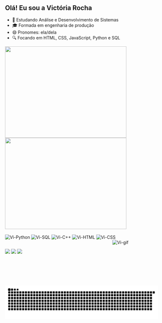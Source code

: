 ## Olá! Eu sou a Victória Rocha

- 🌱 Estudando Análise e Desenvolvimento de Sistemas 
- 🎓 Formada em engenharia de produção
- 😄 Pronomes: ela/dela
- 🔍 Focando em HTML, CSS, JavaScript, Python e SQL

<div>
<a href="https://github.com/vicotirah">
<img align="center" height="300" width="400" src="https://github-readme-stats.alexxxdev.vercel.app/api/top-langs/?username=vicotirah&border_radius=30&layout=compact&hide_border=true&theme=radical"/>
<img align="center" height="300" width="400" src="https://github-readme-stats.vercel.app/api?username=vicotirah&hide_border=true&theme=radical&rank_icon=github"/>
</a>
</div>

<div style="display: in line block"><br>
<img align="center" alt="Vi-Python" height="5%" width="5%" src="https://cdn.jsdelivr.net/gh/devicons/devicon@latest/icons/python/python-original.svg"/>
<img align="center" alt="Vi-SQL" height="5%" width="5%" src="https://cdn.jsdelivr.net/gh/devicons/devicon@latest/icons/mysql/mysql-original.svg"/>
<img align="center" alt="Vi-C++" height="5%" width="5%" src="https://cdn.jsdelivr.net/gh/devicons/devicon@latest/icons/cplusplus/cplusplus-plain.svg"/>
<img align="center" alt="Vi-HTML" height="5%" width="5%" src="https://cdn.jsdelivr.net/gh/devicons/devicon@latest/icons/html5/html5-original.svg"/>
<img align="center" alt="Vi-CSS" height="5%" width="5%"src="https://cdn.jsdelivr.net/gh/devicons/devicon@latest/icons/css3/css3-original.svg" />
<img align="right" alt="Vi-gif" height="150" width="150" src="https://media.discordapp.net/attachments/1222234718616158241/1222235276793872404/gifmaker_me.gif?ex=66157a4e&is=6603054e&hm=b96f468b4f89f4ded430f7d505ed4e2338e33070e2aa9047b0af6eaea4a2210d&=&width=427&height=427"/>
</div>

##

<div>
<a href="https://www.linkedin.com/in/vict%C3%B3ria-rocha-98b372163/" target="blank"><img src= "https://img.shields.io/badge/LinkedIn-0077B5?style=for-the-badge&logo=linkedin&logoColor=white"></a>
<a href= target="blank"><img src="https://img.shields.io/badge/Gmail-D14836?style=for-the-badge&logo=gmail&logoColor=white"></a>
<a href="https://vercel.com/victorias-projects-c380e8b8" target="blank"><img src="https://img.shields.io/badge/vercel-%23000000.svg?style=for-the-badge&logo=vercel&logoColor=white"

</div>

<div>
<picture>
  <source media="(prefers-color-scheme: dark)" srcset="https://raw.githubusercontent.com/vicotirah/vicotirah/output/github-contribution-grid-snake-dark.svg">
  <img alt="github contribution grid snake animation" src="https://raw.githubusercontent.com/vicotirah/vicotirah/output/github-contribution-grid-snake.svg">
</picture>
</div>
